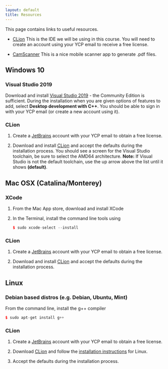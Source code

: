 ```yaml
---
layout: default
title: Resources
---
```


This page contains links to useful resources.

-   [CLion](https://www.jetbrains.com/clion/) This is the IDE we will be using in this course. You will need to create an account using your YCP email to receive a free license.

-   [CamScanner](https://www.camscanner.com/) This is a nice mobile scanner app to generate .pdf files.

## Windows 10

### Visual Studio 2019

Download and install [Visual Studio 2019](https://visualstudio.microsoft.com) - the Community Edition is sufficient. During the installation when you are given options of features to add, select **Desktop development with C++**. You should be able to sign in with your YCP email (or create a new account using it).

### CLion

1.  Create a [JetBrains](https://account.jetbrains.com/login) account with your YCP email to obtain a free license. 

2. Download and install [CLion](https://www.jetbrains.com/clion/) and accept the defaults during the installation process. You should see a screen for the Visual Studio toolchain, be sure to select the AMD64 architecture. **Note:** If Visual Studio is not the default toolchain, use the up arrow above the list until it shows **(default)**.

## Mac OSX (Catalina/Monterey)

### XCode

1. From the Mac App store, download and install XCode

2. In the Terminal, install the command line tools using

	```cpp
	$ sudo xcode-select --install
	```
    
### CLion

1.  Create a [JetBrains](https://account.jetbrains.com/login) account with your YCP email to obtain a free license. 

2. Download and install [CLion](https://www.jetbrains.com/clion/) and accept the defaults during the installation process.

## Linux

### Debian based distros (e.g. Debian, Ubuntu, Mint)

From the command line, install the g++ compiler

```cpp
$ sudo apt-get install g++
```
	
### CLion

1.  Create a [JetBrains](https://account.jetbrains.com/login) account with your YCP email to obtain a free license. 

2. Download [CLion](https://www.jetbrains.com/clion/) and follow the [installation instructions](https://www.jetbrains.com/help/clion/installation-guide.html#standalone)  for Linux.

3. Accept the defaults during the installation process.

